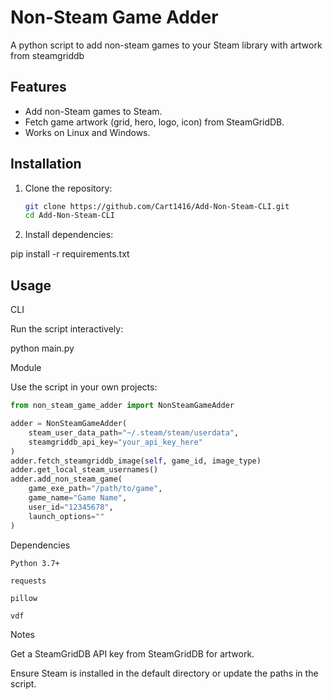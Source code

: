 # Non-Steam Game Adder

A python script to add non-steam games to your Steam library with artwork from steamgriddb

## Features
- Add non-Steam games to Steam.
- Fetch game artwork (grid, hero, logo, icon) from SteamGridDB.
- Works on Linux and Windows.

## Installation

1. Clone the repository:
   ```bash
   git clone https://github.com/Cart1416/Add-Non-Steam-CLI.git
   cd Add-Non-Steam-CLI

2. Install dependencies:

pip install -r requirements.txt



## Usage

CLI

Run the script interactively:

python main.py



Module

Use the script in your own projects:

``` python
from non_steam_game_adder import NonSteamGameAdder

adder = NonSteamGameAdder(
    steam_user_data_path="~/.steam/steam/userdata",
    steamgriddb_api_key="your_api_key_here"
)
adder.fetch_steamgriddb_image(self, game_id, image_type)
adder.get_local_steam_usernames()
adder.add_non_steam_game(
    game_exe_path="/path/to/game",
    game_name="Game Name",
    user_id="12345678",
    launch_options=""
)
```

Dependencies

```
Python 3.7+

requests

pillow

vdf
```


Notes

Get a SteamGridDB API key from SteamGridDB for artwork.

Ensure Steam is installed in the default directory or update the paths in the script.